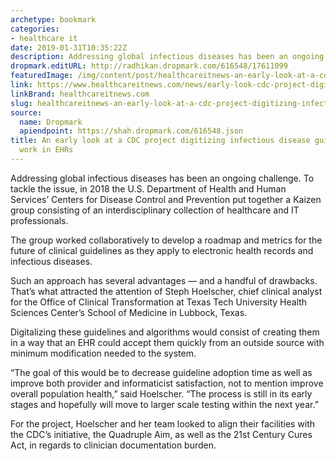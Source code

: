 ```yaml
---
archetype: bookmark
categories:
- healthcare it
date: 2019-01-31T10:35:22Z
description: Addressing global infectious diseases has been an ongoing challenge.
dropmark.editURL: http://radhikan.dropmark.com/616548/17611099
featuredImage: /img/content/post/healthcareitnews-an-early-look-at-a-cdc-project-digitizing-infectious-disease-guidelines-to-work-in-ehrs.jpg
link: https://www.healthcareitnews.com/news/early-look-cdc-project-digitizing-infectious-disease-guidelines-work-ehrs
linkBrand: healthcareitnews.com
slug: healthcareitnews-an-early-look-at-a-cdc-project-digitizing-infectious-disease-guidelines-to-work-in-ehrs
source:
  name: Dropmark
  apiendpoint: https://shah.dropmark.com/616548.json
title: An early look at a CDC project digitizing infectious disease guidelines to
  work in EHRs
---
```

Addressing global infectious diseases has been an ongoing challenge. To tackle the issue, in 2018 the U.S. Department of Health and Human Services’ Centers for Disease Control and Prevention put together a Kaizen group consisting of an interdisciplinary collection of healthcare and IT professionals.

The group worked collaboratively to develop a roadmap and metrics for the future of clinical guidelines as they apply to electronic health records and infectious diseases.

Such an approach has several advantages — and a handful of drawbacks. That’s what attracted the attention of Steph Hoelscher, chief clinical analyst for the Office of Clinical Transformation at Texas Tech University Health Sciences Center’s School of Medicine in Lubbock, Texas.

Digitalizing these guidelines and algorithms would consist of creating them in a way that an EHR could accept them quickly from an outside source with minimum modification needed to the system.

“The goal of this would be to decrease guideline adoption time as well as improve both provider and informaticist satisfaction, not to mention improve overall population health,” said Hoelscher. “The process is still in its early stages and hopefully will move to larger scale testing within the next year.”

For the project, Hoelscher and her team looked to align their facilities with the CDC’s initiative, the Quadruple Aim, as well as the 21st Century Cures Act, in regards to clinician documentation burden.

